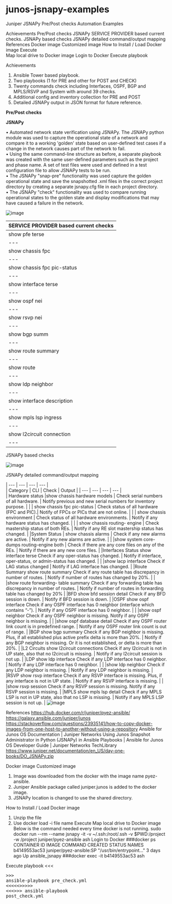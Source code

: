 # junos-jsnapy-examples
Juniper JSNAPy Pre/Post checks Automation Examples


Achievements
Pre/Post checks 
	JSNAPy 
		SERVICE PROVIDER based current checks.
		JSNAPy based checks
		JSNAPy detailed command/output mapping
References
Docker image 
	Customized image 
	How to Install / Load Docker image
	Execute  
		Map local drive to Docker image
		Login to Docker 
		Execute playbook



Achievements
1.	Ansible Tower based playbook.
2.	Two playbooks (1 for PRE and other for POST and CHECK)
3.	Twenty commands check including Interfaces, OSPF, BGP and MPLS/RSVP and System with around 39 checks.
4.	Additional config and inventory collection for PRE and POST
5.	Detailed JSNAPy output in JSON format for future reference.


**Pre/Post checks**


**JSNAPy**

•	Automated network state verification using JSNAPy. The JSNAPy python module was used to capture the operational state of a network and compare it to a working 'golden' state based on user-defined test cases if a change in the network causes part of the network to fail.  
•	Using the same command-line structure as before, a separate playbook was created with the same user-defined parameters such as the project and phase name. A set of test files were used and defined in a test configuration file to allow JSNAPy tests to be run.  
•	The JSNAPy "snap-pre" functionality was used capture the golden operational state and save the snapshotted .xml files in the correct project directory by creating a separate jsnapy.cfg file in each project directory.  
•	The JSNAPy "check" functionality was used to compare running operational states to the golden state and display modifications that may have caused a failure in the network.  

![image](https://github.com/user-attachments/assets/8159b9ec-3b5c-462c-8a99-3c136e873961)



| SERVICE PROVIDER based current checks |
| --- |
| show pfe terse |
| --- |
| show chassis fpc |
| --- |
| show chassis fpc pic-status |
| --- |
| show interface terse | no-more |
| --- |
| show ospf nei | resolve | no-more |
| --- |
| show rsvp nei | resolve | no-more |
| --- |
| show bgp summ | resolve | no-more |
| --- |
| show route summary | no-more |
| --- |
| show route | count |
| --- |
| show ldp neighbor | resolve | no-more |
| --- |
| show interface description | no-more |
| --- |
| show mpls lsp ingress | resolve | no-more |
| --- |
| show l2circuit connection | resolve | no-more |
| --- |


JSNAPy based checks

![image](https://github.com/user-attachments/assets/485e55ce-7e51-4014-8a42-a21ecec838ff)


JSNAPy detailed command/output mapping
			
| --- | --- | --- | --- |	
| Category | CLI | Check | Output |
| --- | --- | --- | --- |	
| Hardware status |show chassis hardware models | Check serial numbers of all hardware. | Notify previous and new serial numbers for inventory purpose. |
 | | 	show chassis fpc pic-status | Check status of all hardware (FPC and PIC).| Notify of FPCs or PICs that are not online. |
 | | 	show chassis environment | Check status of all hardware environments. | Notify if any hardware status has changed. |
 | | 	show chassis routing- engine | Check mastership status of both REs. | Notify if any RE slot mastership status has changed. |
 |System Status | show chassis alarms | Check if any new alarms are active. | Notify if any new alarms are active. |
 | |show system core-dumps routing-engine both | Check if there are any core files on any of the REs. | Notify if there are any new core files. |
 |Interfaces Status	show interface terse	Check if any oper-status has changed. | Notify if interface, oper-status, or admin-status has changed. |
 | |show lacp interface	Check if LAG status changed | Notify if LAG interface has changed. |
 |Route Summary	show route summary	Check if any route table has discrepancy in number of routes. | Notify if number of routes has changed by 20%. |
 | |show route forwarding- table summary	Check if any forwarding table has discrepancy in number of routes. | Notify if number of routes in forwarding table has changed by 20% |
 |BFD	show bfd session detail	Check if any BFD session is down. | Notify if BFD session is down. |
 |OSPF	show ospf interface	Check if any OSPF interface has 0 neighbor (interface which contains “-”). | Notify if any OSPF interface has 0 neighbor. |
 | |show ospf neighbor	Check if any OSPF neighbor is missing.	Notify if any OSPF neighbor is missing. |
	 | |show ospf database detail	Check if any OSPF router link count is in predefined range. | Notify if any OSPF router link count is out of range. |
 |BGP	show bgp summary	Check if any BGP neighbor is missing. Plus, if all established plus active prefix delta is more than 20%. | Notify if any BGP neighbor is missing. Or it is not established, or delta is more than 20%. |
 |L2 Circuits	show l2circuit connections	Check if any l2circuit is not in UP state, also that no l2circuit is missing. | Notify if any l2circuit session is not up. |
 |LDP	show ldp interface	Check if any LDP interface has 0 neighbor. | Notify if any LDP interface has 0 neighbor. |
	 | |show ldp neighbor	Check if any LDP neighbor is missing. | Notify if any LDP neighbor is missing. |
 |RSVP	show rsvp interface	Check if any RSVP interface is missing. Plus, if any interface is not in UP state. | Notify if any RSVP interface is missing. |
	 | |show rsvp session	Check if any RSVP session is missing.	Notify if any RSVP session is missing. |
 |MPLS	show mpls lsp detail	Check if any MPLS LSP is not in UP state, also that no LSP is missing. | Notify if any MPLS LSP session is not up. |
![image](https://github.com/user-attachments/assets/9bf756a0-468c-43f1-bd28-96eb88f8516a)


   
References
https://hub.docker.com/r/juniper/pyez-ansible/
https://galaxy.ansible.com/juniper/junos
https://stackoverflow.com/questions/23935141/how-to-copy-docker-images-from-one-host-to-another-without-using-a-repository
Ansible for Junos OS Documentation | Juniper Networks
Using Junos Snapshot Administrator in Python (JSNAPy) in Ansible Playbooks | Ansible for Junos OS Developer Guide | Juniper Networks TechLibrary
https://www.juniper.net/documentation/en_US/day-one-books/DO_JSNAPy.zip

Docker image
Customized image 
1.	Image was downloaded from the docker with the image name pyez-ansible.
2.	Juniper Ansible package called juniper.junos is added to the docker image.
3.	JSNAPy location is changed to use the shared directory.

How to Install / Load Docker image
1.	Unzip the file 
2.	Use docker load -i file name 
Execute 
Map local drive to Docker image
Below is the command needed every time docker is not running.
sudo docker run --rm --name jsnapy -it -v ~/.ssh:/root/.ssh -v $PWD:/project -w /project juniper/pyez-ansible ash
Login to Docker 
###docker ps
CONTAINER ID         IMAGE                                               COMMAND                      CREATED      STATUS       NAMES
b4149553ac53         juniper/pyez-ansible:SP      "/usr/bin/entrypoint…"     3 days ago        Up         ansible_jsnapy
###docker exec -it b4149553ac53 ash

Execute playbook
<<<<PRE CHECKS>>>>
ansible-playbook pre_check.yml
<<<<<<NETWORK CHANGE>>>>>>
<<<<POST CHECKS>>>>
ansible-playbook post_check.yml



